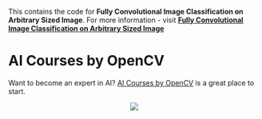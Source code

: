 This contains the code for **Fully Convolutional Image Classification on Arbitrary Sized Image**. For more information - visit [**Fully Convolutional Image Classification on Arbitrary Sized Image**](https://www.learnopencv.com/fully-convolutional-image-classification-on-arbitrary-sized-image/)



# AI Courses by OpenCV

Want to become an expert in AI? [AI Courses by OpenCV](https://opencv.org/courses/) is a great place to start. 

<a href="https://opencv.org/courses/">
<p align="center"> 
<img src="https://www.learnopencv.com/wp-content/uploads/2020/04/AI-Courses-By-OpenCV-Github.png">
</p>
</a>
